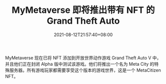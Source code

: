﻿---
title: "MyMetaverse 即将推出带有 NFT 的 Grand Theft Auto"
date: 2021-08-12T21:57:40+08:00
lastmod: 2021-08-12T16:45:40+08:00
draft: false
authors: ["Delight"]
description: "MyMetaverse 现在已将 NFT 添加到开放世界动作游戏 Grand Theft Auto V 中，并且他们正在封闭 Alpha 版中测试该游戏。他们将推出一个名为 Meta City 的特殊服务器。所有游戏玩家都需要享受这个版本的游戏世界，这是一个 MetaCitizen NFT。"
featuredImage: "mymetaverse-will-soon-launch-grand-theft-auto-with-nfts.png"
tags: ["Strategy Game","策略游戏","Play to Earn"]
categories: ["news"]
news: ["策略游戏"]
weight: 
lightgallery: true
pinned: false
recommend: false
recommend1: false
---

MyMetaverse 现在已将 NFT 添加到开放世界动作游戏 Grand Theft Auto V 中，并且他们正在封闭 Alpha 版中测试该游戏。他们将推出一个名为 Meta City 的特殊服务器。所有游戏玩家都需要享受这个版本的游戏世界，这是一个 MetaCitizen NFT。

<!--more-->

